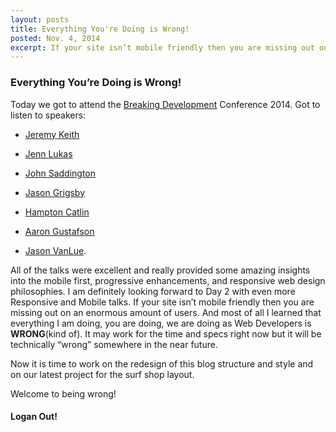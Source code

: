 ```yaml
---
layout: posts
title: Everything You're Doing is Wrong!
posted: Nov. 4, 2014
excerpt: If your site isn’t mobile friendly then you are missing out on an enormous amount of users. And most of all I learned that everything I am doing, you are doing, we are doing as Web Developers is WRONG
---
```


### Everything You’re Doing is Wrong!
Today we got to attend the [Breaking Development](https://bdconf.com/) Conference 2014.
Got to listen to speakers:

  * [Jeremy Keith](https://adactio.com/)

  * [Jenn Lukas](http://jennlukas.com/)

  * [John Saddington](http://john.do/)

  * [Jason Grigsby](https://twitter.com/grigs)

  * [Hampton Catlin](http://www.hamptoncatlin.com/)

  * [Aaron Gustafson](http://aaron-gustafson.com/)

  * [Jason VanLue](http://jasonvanlue.com/).



All of the talks were excellent and really provided some amazing insights into
the mobile first, progressive enhancements, and responsive web design philosophies.
I am definitely looking forward to Day 2 with even more Responsive and Mobile talks.
If your site isn’t mobile friendly then you are missing out on an enormous amount
of users. And most of all I learned that everything I am doing, you are doing, we
are doing as Web Developers is __WRONG__(kind of). It may work for the time and specs
right now but it will be technically “wrong” somewhere in the near future.

Now it is time to work on the redesign of this blog structure and style and on
our latest project for the surf shop layout.


Welcome to being wrong!

#### Logan Out!
